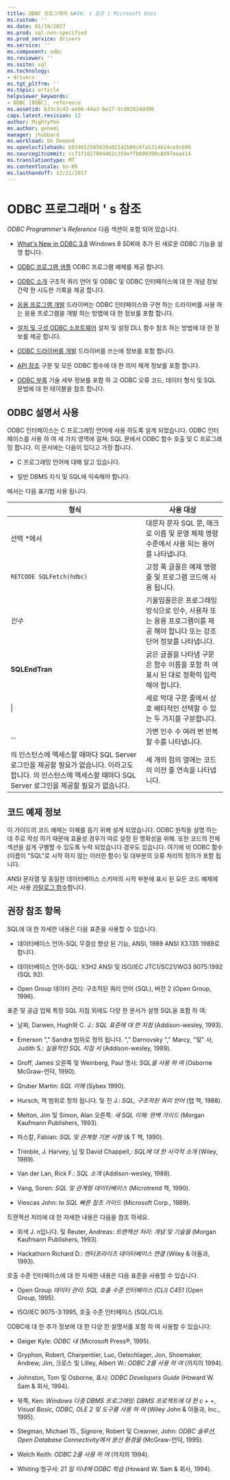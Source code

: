 ```yaml
---
title: ODBC 프로그래머 &#39; s 참조 | Microsoft Docs
ms.custom: ''
ms.date: 01/19/2017
ms.prod: sql-non-specified
ms.prod_service: drivers
ms.service: ''
ms.component: odbc
ms.reviewer: ''
ms.suite: sql
ms.technology:
- drivers
ms.tgt_pltfrm: ''
ms.topic: article
helpviewer_keywords:
- ODBC [ODBC], reference
ms.assetid: b33c3c43-ae66-44a3-be17-9cd82624dd96
caps.latest.revision: 12
author: MightyPen
ms.author: genemi
manager: jhubbard
ms.workload: On Demand
ms.openlocfilehash: b934652505039a021d2b08c0fa5314614ce9c609
ms.sourcegitcommit: cc71f1027884462c359effb898390c8d97eaa414
ms.translationtype: MT
ms.contentlocale: ko-KR
ms.lasthandoff: 12/21/2017
---
```

# <a name="odbc-programmer39s-reference"></a>ODBC 프로그래머 &#39; s 참조
*ODBC Programmer's Reference* 다음 섹션이 포함 되어 있습니다.  
  
-   [What's New in ODBC 3.8](../../odbc/reference/what-s-new-in-odbc-3-8.md) Windows 8 SDK에 추가 된 새로운 ODBC 기능을 설명 합니다.  
  
-   [ODBC 프로그램 샘플](../../odbc/reference/sample-odbc-program.md) ODBC 프로그램 예제를 제공 합니다.  
  
-   [ODBC 소개](../../odbc/reference/introduction-to-odbc.md) 구조적 쿼리 언어 및 ODBC 및 ODBC 인터페이스에 대 한 개념 정보 간략 한 시도한 기록을 제공 합니다.  
  
-   [응용 프로그램 개발](../../odbc/reference/develop-app/developing-applications.md) 드라이버는 ODBC 인터페이스와 구현 하는 드라이버를 사용 하는 응용 프로그램을 개발 하는 방법에 대 한 정보를 포함 합니다.  
  
-   [설치 및 구성 ODBC 소프트웨어](../../odbc/reference/install/installing-and-configuring-the-odbc-software.md) 설치 및 설정 DLL 함수 참조 하는 방법에 대 한 정보를 제공 합니다.  
  
-   [ODBC 드라이버를 개발](../../odbc/reference/develop-driver/developing-an-odbc-driver.md) 드라이버를 쓰는에 정보를 포함 합니다.  
  
-   [API 참조](../../odbc/reference/syntax/odbc-reference.md) 구문 및 모든 ODBC 함수에 대 한 의미 체계 정보를 포함 합니다.  
  
-   [ODBC 부록](../../odbc/reference/appendixes/odbc-appendixes.md) 기술 세부 정보를 포함 하 고 ODBC 오류 코드, 데이터 형식 및 SQL 문법에 대 한 테이블을 참조 합니다.  
  
## <a name="working-with-the-odbc-documentation"></a>ODBC 설명서 사용  
 ODBC 인터페이스는 C 프로그래밍 언어에 사용 하도록 설계 되었습니다. ODBC 인터페이스를 사용 하 여 세 가지 영역에 걸쳐: SQL 문에서 ODBC 함수 호출 및 C 프로그래밍 합니다. 이 문서에는 다음이 있다고 가정 합니다.  
  
-   C 프로그래밍 언어에 대해 알고 있습니다.  
  
-   일반 DBMS 지식 및 SQL에 익숙해야 합니다.  
  
 에서는 다음 표기법 사용 됩니다.  
  
|형식|사용 대상|  
|------------|--------------|  
|선택 *에서|대문자 문자 SQL 문, 매크로 이름 및 운영 체제 명령 수준에서 사용 되는 용어를 나타냅니다.|  
|`RETCODE SQLFetch(hdbc)`|고정 폭 글꼴은 예제 명령줄 및 프로그램 코드에 사용 됩니다.|  
|*인수*|기울임꼴은은 프로그래밍 방식으로 인수, 사용자 또는 응용 프로그램이를 제공 해야 합니다 또는 강조 단어 정보를 나타냅니다.|  
|**SQLEndTran**|굵은 글꼴을 나타냄 구문은 함수 이름을 포함 하 여 표시 된 대로 정확히 입력 해야 합니다.|  
|&#124;|세로 막대 구문 줄에서 상호 배타적인 선택할 수 있는 두 가지를 구분합니다.|  
|...|가변 인수 수 여러 번 반복할 수를 나타냅니다.|  
|의 인스턴스에 액세스할 때마다 SQL Server 로그인을 제공할 필요가 없습니다. 이라고도 합니다. 의 인스턴스에 액세스할 때마다 SQL Server 로그인을 제공할 필요가 없습니다.|세 개의 점의 열에는 코드의 이전 줄 연속을 나타냅니다.|  
  
## <a name="about-the-code-examples"></a>코드 예제 정보  
 이 가이드의 코드 예제는 이해를 돕기 위해 설계 되었습니다. ODBC 원칙을 설명 하는 데 주로 작성 하기 때문에 효율성 경우가 따로 설정 된 명확성을 위해. 또한 코드의 전체 섹션을 쉽게 구별할 수 있도록 누락 되었습니다 경우도 있습니다. 여기에 비 ODBC 함수 (이름이 "SQL"로 시작 하지 않는 이러한 함수) 및 대부분의 오류 처리의 정의가 포함 됩니다.  
  
 ANSI 문자열 및 동일한 데이터베이스 스키마의 시작 부분에 표시 된 모든 코드 예제에서는 사용 [카탈로그 함수](../../odbc/reference/develop-app/catalog-functions.md)합니다.  
  
## <a name="recommended-reading"></a>권장 참조 항목  
 SQL에 대 한 자세한 내용은 다음 표준을 사용할 수 있습니다.  
  
-   데이터베이스 언어-SQL 무결성 향상 된 기능, ANSI, 1989 ANSI X3.135 1989로 합니다.  
  
-   데이터베이스 언어-SQL: X3H2 ANSI 및 ISO/IEC JTC1/SC21/WG3 9075:1992 (SQL 92).  
  
-   Open Group 데이터 관리: 구조적된 쿼리 언어 (SQL), 버전 2 (Open Group, 1996).  
  
 표준 및 공급 업체 특정 SQL 지침 외에도 다양 한 문서가 설명 SQL을 포함 하 여:  
  
-   날짜, Darwen, Hugh와 C. J.: *SQL 표준에 대 한 지침* (Addison-wesley, 1993).  
  
-   Emerson "," Sandra 범위로 정의 됩니다. "," Darnovsky "," Marcy, "및" 사, Judith S.: *실용적인 SQL 지침 서* (Addison-wesley, 1989).  
  
-   Groff, James 오른쪽 및 Weinberg, Paul 명사: *SQL을 사용 하 여* (Osborne McGraw-언덕, 1990).  
  
-   Gruber Martin: *SQL 이해* (Sybex 1990).  
  
-   Hursch, 잭 범위로 정의 됩니다. 및 진 J.: *SQL, 구조적된 쿼리 언어* (탭 책, 1988).  
  
-   Melton, Jim 및 Simon, Alan 오른쪽: *새 SQL 이해: 완벽 가이드* (Morgan Kaufmann Publishers, 1993).  
  
-   파스칼, Fabian: *SQL 및 관계형 기본 사항* (& T 책, 1990).  
  
-   Trimble, J. Harvey, 님 및 David Chappell,: *SQL에 대 한 시각적 소개* (Wiley, 1989).  
  
-   Van der Lan, Rick F.: *SQL 소개* (Addison-wesley, 1988).  
  
-   Vang, Soren: *SQL 및 관계형 데이터베이스* (Microtrend 책, 1990).  
  
-   Viescas John: *to SQL 빠른 참조 가이드* (Microsoft Corp., 1989).  
  
 트랜잭션 처리에 대 한 자세한 내용은 다음을 참조 하세요.  
  
-   회색 J. n입니다. 및 Reuter, Andreas: *트랜잭션 처리: 개념 및 기술을* (Morgan Kaufmann Publishers, 1993).  
  
-   Hackathorn Richard D.: *엔터프라이즈 데이터베이스 연결* (Wiley & 아들과, 1993).  
  
 호출 수준 인터페이스에 대 한 자세한 내용은 다음 표준을 사용할 수 있습니다.  
  
-   Open Group *데이터 관리: SQL 호출 수준 인터페이스 (CLI) C451* (Open Group, 1995).  
  
-   ISO/IEC 9075-3:1995, 호출 수준 인터페이스 (SQL/CLI).  
  
 ODBC에 대 한 추가 정보에 대 한 다양 한 설명서를 포함 하 여 사용할 수 있습니다:  
  
-   Geiger Kyle: *ODBC 내* (Microsoft Press®, 1995).  
  
-   Gryphon, Robert, Charpentier, Luc, Oelschlager, Jon, Shoemaker, Andrew, Jim, 크로스 및 Lilley, Albert W.: *ODBC 2를 사용 하 여* (까지의 1994).  
  
-   Johnston, Tom 및 Osborne, 표시: *ODBC Developers Guide* (Howard W. Sam & 회사, 1994).  
  
-   북쪽, Ken: *Windows 다중 DBMS 프로그래밍: DBMS 프로젝트에 대 한 c + +, Visual Basic, ODBC, OLE 2 및 도구를 사용 하 여* (Wiley John & 아들과, Inc., 1995).  
  
-   Stegman, Michael 15., Signore, Robert 및 Creamer, John: *ODBC 솔루션, Open Database Connectivity에서 분산 환경을* (McGraw-언덕, 1995).  
  
-   Welch Keith: *ODBC 2를 사용 하 여* (까지의 1994).  
  
-   Whiting 청구서: *21 일 이내에 ODBC 학습* (Howard W. Sam & 회사, 1994).
